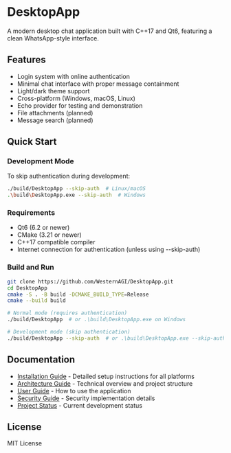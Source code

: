 # DesktopApp

A modern desktop chat application built with C++17 and Qt6, featuring a clean WhatsApp-style interface.

## Features

- Login system with online authentication
- Minimal chat interface with proper message containment
- Light/dark theme support
- Cross-platform (Windows, macOS, Linux)
- Echo provider for testing and demonstration
- File attachments (planned)
- Message search (planned)

## Quick Start

### Development Mode
To skip authentication during development:
```bash
./build/DesktopApp --skip-auth  # Linux/macOS
.\build\DesktopApp.exe --skip-auth  # Windows
```

### Requirements
- Qt6 (6.2 or newer)
- CMake (3.21 or newer)
- C++17 compatible compiler
- Internet connection for authentication (unless using --skip-auth)

### Build and Run
```bash
git clone https://github.com/WesternAGI/DesktopApp.git
cd DesktopApp
cmake -S . -B build -DCMAKE_BUILD_TYPE=Release
cmake --build build

# Normal mode (requires authentication)
./build/DesktopApp  # or .\build\DesktopApp.exe on Windows

# Development mode (skip authentication)
./build/DesktopApp --skip-auth  # or .\build\DesktopApp.exe --skip-auth on Windows
```

## Documentation

- [Installation Guide](docs/INSTALLATION.md) - Detailed setup instructions for all platforms
- [Architecture Guide](docs/ARCHITECTURE.md) - Technical overview and project structure
- [User Guide](docs/USER_GUIDE.md) - How to use the application
- [Security Guide](docs/SECURITY.md) - Security implementation details
- [Project Status](docs/PROJECT_STATUS.md) - Current development status

## License

MIT License
